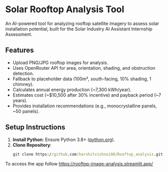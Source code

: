 # Solar Rooftop Analysis Tool

An AI-powered tool for analyzing rooftop satellite imagery to assess solar installation potential, built for the Solar Industry AI Assistant Internship Assessment.

## Features
- Upload PNG/JPG rooftop images for analysis.
- Uses OpenRouter API for area, orientation, shading, and obstruction detection.
- Fallback to placeholder data (100m², south-facing, 10% shading, 1 chimney).
- Calculates annual energy production (~7,300 kWh/year).
- Estimates cost (~$10,500 after 30% incentive) and payback period (~7 years).
- Provides installation recommendations (e.g., monocrystalline panels, ~50 panels).

## Setup Instructions
1. **Install Python**: Ensure Python 3.8+ ([python.org](https://www.python.org/downloads/)).
2. **Clone Repository**:
   ```cmd
   git clone https://github.com/harshitvishnoi08/Rooftop_analysis.git
To access the app follow https://rooftop-image-analysis.streamlit.app/
